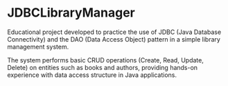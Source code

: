 # JDBCLibraryManager
Educational project developed to practice the use of JDBC (Java Database Connectivity) and the DAO (Data Access Object) pattern in a simple library management system.

The system performs basic CRUD operations (Create, Read, Update, Delete) on entities such as books and authors, providing hands-on experience with data access structure in Java applications.
